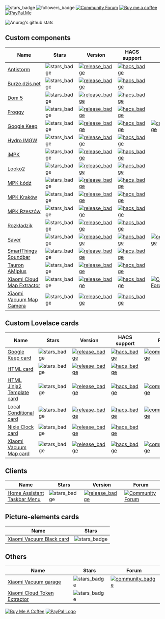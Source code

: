 ![stars_badge](https://img.shields.io/github/stars/PiotrMachowski?affiliations=OWNER&label=Total%20Stars)
![followers_badge](https://img.shields.io/github/followers/PiotrMachowski?label=Followers)
[![Community Forum][community_forum_shield]][community_forum]
[![Buy me a coffee][buy_me_a_coffee_shield]][buy_me_a_coffee]
[![PayPal.Me][paypal_me_shield]][paypal_me]

[community_forum_shield]: https://img.shields.io/static/v1.svg?label=%20&message=Forum&style=popout&color=41bdf5&logo=HomeAssistant&logoColor=white
[community_forum]: https://community.home-assistant.io/u/3_14

[buy_me_a_coffee_shield]: https://img.shields.io/static/v1.svg?label=%20&message=Buy%20me%20a%20coffee&color=6f4e37&logo=buy%20me%20a%20coffee&logoColor=white
[buy_me_a_coffee]: https://www.buymeacoffee.com/PiotrMachowski

[paypal_me_shield]: https://img.shields.io/static/v1.svg?label=%20&message=PayPal.Me&logo=paypal
[paypal_me]: https://paypal.me/PiMachowski



![Anurag's github stats](https://github-readme-stats.vercel.app/api?username=PiotrMachowski&theme=dark)

## Custom components

| Name                                                                                                                        | Stars                                                                                                                          | Version                                                                                                                                                                                                                                               | HACS support                                                                                                        | Forum                                                                                                                                                                                   |
|-----------------------------------------------------------------------------------------------------------------------------|--------------------------------------------------------------------------------------------------------------------------------|-------------------------------------------------------------------------------------------------------------------------------------------------------------------------------------------------------------------------------------------------------|---------------------------------------------------------------------------------------------------------------------|-----------------------------------------------------------------------------------------------------------------------------------------------------------------------------------------|
| [Antistorm](https://github.com/PiotrMachowski/Home-Assistant-custom-components-Antistorm)                                   | ![stars_badge](https://img.shields.io/github/stars/PiotrMachowski/Home-Assistant-custom-components-Antistorm)                  | [![release_badge](https://img.shields.io/github/v/release/PiotrMachowski/Home-Assistant-custom-components-Antistorm)](https://github.com/PiotrMachowski/Home-Assistant-custom-components-Antistorm/releases/latest)                                   | [![hacs_badge](https://img.shields.io/badge/HACS-Default-green.svg)](https://hacs.xyz/docs/faq/custom_repositories) |                                                                                                                                                                                         |
| [Burze.dzis.net](https://github.com/PiotrMachowski/Home-Assistant-custom-components-Burze.dzis.net)                         | ![stars_badge](https://img.shields.io/github/stars/PiotrMachowski/Home-Assistant-custom-components-Burze.dzis.net)             | [![release_badge](https://img.shields.io/github/v/release/PiotrMachowski/Home-Assistant-custom-components-Burze.dzis.net)](https://github.com/PiotrMachowski/Home-Assistant-custom-components-Burze.dzis.net/releases/latest)                         | [![hacs_badge](https://img.shields.io/badge/HACS-Default-green.svg)](https://hacs.xyz/docs/faq/custom_repositories) |                                                                                                                                                                                         |
| [Dom 5](https://github.com/PiotrMachowski/Home-Assistant-custom-components-Dom-5)                                           | ![stars_badge](https://img.shields.io/github/stars/PiotrMachowski/Home-Assistant-custom-components-Dom-5)                      | [![release_badge](https://img.shields.io/github/v/release/PiotrMachowski/Home-Assistant-custom-components-Dom-5)](https://github.com/PiotrMachowski/Home-Assistant-custom-components-Dom-5/releases/latest)                                           | [![hacs_badge](https://img.shields.io/badge/HACS-Custom-orange.svg)](https://hacs.xyz/docs/faq/custom_repositories) |                                                                                                                                                                                         |
| [Froggy](https://github.com/PiotrMachowski/Home-Assistant-custom-components-Froggy)                                         | ![stars_badge](https://img.shields.io/github/stars/PiotrMachowski/Home-Assistant-custom-components-Froggy)                     | [![release_badge](https://img.shields.io/github/v/release/PiotrMachowski/Home-Assistant-custom-components-Froggy)](https://github.com/PiotrMachowski/Home-Assistant-custom-components-Froggy/releases/latest)                                         | [![hacs_badge](https://img.shields.io/badge/HACS-Custom-orange.svg)](https://hacs.xyz/docs/faq/custom_repositories) |                                                                                                                                                                                         |
| [Google Keep](https://github.com/PiotrMachowski/Home-Assistant-custom-components-Google-Keep)                               | ![stars_badge](https://img.shields.io/github/stars/PiotrMachowski/Home-Assistant-custom-components-Google-Keep)                | [![release_badge](https://img.shields.io/github/v/release/PiotrMachowski/Home-Assistant-custom-components-Google-Keep)](https://github.com/PiotrMachowski/Home-Assistant-custom-components-Google-Keep/releases/latest)                               | [![hacs_badge](https://img.shields.io/badge/HACS-Default-green.svg)](https://hacs.xyz/docs/faq/custom_repositories) | [![community_badge](https://img.shields.io/badge/Community-Forum-41BDF5.svg?style=popout)](https://community.home-assistant.io/t/google-keep-custom-component-and-lovelace-card/131752) |
| [Hydro IMGW](https://github.com/PiotrMachowski/Home-Assistant-custom-components-Hydro-IMGW)                                 | ![stars_badge](https://img.shields.io/github/stars/PiotrMachowski/Home-Assistant-custom-components-Hydro-IMGW)                 | [![release_badge](https://img.shields.io/github/v/release/PiotrMachowski/Home-Assistant-custom-components-Hydro-IMGW)](https://github.com/PiotrMachowski/Home-Assistant-custom-components-Hydro-IMGW/releases/latest)                                 | [![hacs_badge](https://img.shields.io/badge/HACS-Custom-orange.svg)](https://hacs.xyz/docs/faq/custom_repositories) |                                                                                                                                                                                         |
| [iMPK](https://github.com/PiotrMachowski/Home-Assistant-custom-components-iMPK)                                             | ![stars_badge](https://img.shields.io/github/stars/PiotrMachowski/Home-Assistant-custom-components-iMPK)                       | [![release_badge](https://img.shields.io/github/v/release/PiotrMachowski/Home-Assistant-custom-components-iMPK)](https://github.com/PiotrMachowski/Home-Assistant-custom-components-iMPK/releases/latest)                                             | [![hacs_badge](https://img.shields.io/badge/HACS-Default-green.svg)](https://hacs.xyz/docs/faq/custom_repositories) |                                                                                                                                                                                         |
| [Looko2](https://github.com/PiotrMachowski/Home-Assistant-custom-components-Looko2)                                         | ![stars_badge](https://img.shields.io/github/stars/PiotrMachowski/Home-Assistant-custom-components-Looko2)                     | [![release_badge](https://img.shields.io/github/v/release/PiotrMachowski/Home-Assistant-custom-components-Looko2)](https://github.com/PiotrMachowski/Home-Assistant-custom-components-Looko2/releases/latest)                                         | [![hacs_badge](https://img.shields.io/badge/HACS-Default-green.svg)](https://hacs.xyz/docs/faq/custom_repositories) |                                                                                                                                                                                         |
| [MPK Łódź](https://github.com/PiotrMachowski/Home-Assistant-custom-components-MPK-Lodz)                                     | ![stars_badge](https://img.shields.io/github/stars/PiotrMachowski/Home-Assistant-custom-components-MPK-Lodz)                   | [![release_badge](https://img.shields.io/github/v/release/PiotrMachowski/Home-Assistant-custom-components-MPK-Lodz)](https://github.com/PiotrMachowski/Home-Assistant-custom-components-MPK-Lodz/releases/latest)                                     | [![hacs_badge](https://img.shields.io/badge/HACS-Custom-orange.svg)](https://hacs.xyz/docs/faq/custom_repositories) |                                                                                                                                                                                         |
| [MPK Kraków](https://github.com/PiotrMachowski/Home-Assistant-custom-components-MPK-KR)                                     | ![stars_badge](https://img.shields.io/github/stars/PiotrMachowski/Home-Assistant-custom-components-MPK-KR)                     | [![release_badge](https://img.shields.io/github/v/release/PiotrMachowski/Home-Assistant-custom-components-MPK-KR)](https://github.com/PiotrMachowski/Home-Assistant-custom-components-MPK-KR/releases/latest)                                         | [![hacs_badge](https://img.shields.io/badge/HACS-Custom-orange.svg)](https://hacs.xyz/docs/faq/custom_repositories) |                                                                                                                                                                                         |
| [MPK Rzeszów](https://github.com/PiotrMachowski/Home-Assistant-custom-components-MPK-Rzeszow)                               | ![stars_badge](https://img.shields.io/github/stars/PiotrMachowski/Home-Assistant-custom-components-MPK-Rzeszow)                | [![release_badge](https://img.shields.io/github/v/release/PiotrMachowski/Home-Assistant-custom-components-MPK-Rzeszow)](https://github.com/PiotrMachowski/Home-Assistant-custom-components-MPK-Rzeszow/releases/latest)                               | [![hacs_badge](https://img.shields.io/badge/HACS-Custom-orange.svg)](https://hacs.xyz/docs/faq/custom_repositories) |                                                                                                                                                                                         |
| [Rozkładzik](https://github.com/PiotrMachowski/Home-Assistant-custom-components-Rozkladzik)                                 | ![stars_badge](https://img.shields.io/github/stars/PiotrMachowski/Home-Assistant-custom-components-Rozkladzik)                 | [![release_badge](https://img.shields.io/github/v/release/PiotrMachowski/Home-Assistant-custom-components-Rozkladzik)](https://github.com/PiotrMachowski/Home-Assistant-custom-components-Rozkladzik/releases/latest)                                 | [![hacs_badge](https://img.shields.io/badge/HACS-Default-green.svg)](https://hacs.xyz/docs/faq/custom_repositories) |                                                                                                                                                                                         |
| [Saver](https://github.com/PiotrMachowski/Home-Assistant-custom-components-Saver)                                           | ![stars_badge](https://img.shields.io/github/stars/PiotrMachowski/Home-Assistant-custom-components-Saver)                      | [![release_badge](https://img.shields.io/github/v/release/PiotrMachowski/Home-Assistant-custom-components-Saver)](https://github.com/PiotrMachowski/Home-Assistant-custom-components-Saver/releases/latest)                                           | [![hacs_badge](https://img.shields.io/badge/HACS-Default-green.svg)](https://hacs.xyz/docs/faq/custom_repositories) | [![community_badge](https://img.shields.io/badge/Community-Forum-41BDF5.svg?style=popout)](https://community.home-assistant.io/t/custom-component-saver/204249)                         |
| [SmartThings Soundbar](https://github.com/PiotrMachowski/Home-Assistant-custom-components-SmartThings-Soundbar)             | ![stars_badge](https://img.shields.io/github/stars/PiotrMachowski/Home-Assistant-custom-components-SmartThings-Soundbar)       | [![release_badge](https://img.shields.io/github/v/release/PiotrMachowski/Home-Assistant-custom-components-SmartThings-Soundbar)](https://github.com/PiotrMachowski/Home-Assistant-custom-components-SmartThings-Soundbar/releases/latest)             | [![hacs_badge](https://img.shields.io/badge/HACS-Custom-orange.svg)](https://hacs.xyz/docs/faq/custom_repositories) |                                                                                                                                                                                         |
| [Tauron AMIplus](https://github.com/PiotrMachowski/Home-Assistant-custom-components-Tauron-AMIplus)                         | ![stars_badge](https://img.shields.io/github/stars/PiotrMachowski/Home-Assistant-custom-components-Tauron-AMIplus)             | [![release_badge](https://img.shields.io/github/v/release/PiotrMachowski/Home-Assistant-custom-components-Tauron-AMIplus)](https://github.com/PiotrMachowski/Home-Assistant-custom-components-Tauron-AMIplus/releases/latest)                         | [![hacs_badge](https://img.shields.io/badge/HACS-Default-green.svg)](https://hacs.xyz/docs/faq/custom_repositories) |                                                                                                                                                                                         |
| [Xiaomi Cloud Map Extractor](https://github.com/PiotrMachowski/Home-Assistant-custom-components-Xiaomi-Cloud-Map-Extractor) | ![stars_badge](https://img.shields.io/github/stars/PiotrMachowski/Home-Assistant-custom-components-Xiaomi-Cloud-Map-Extractor) | [![release_badge](https://img.shields.io/github/v/release/PiotrMachowski/Home-Assistant-custom-components-Xiaomi-Cloud-Map-Extractor)](https://github.com/PiotrMachowski/Home-Assistant-custom-components-Xiaomi-Cloud-Map-Extractor/releases/latest) | [![hacs_badge](https://img.shields.io/badge/HACS-Default-green.svg)](https://hacs.xyz/docs/faq/custom_repositories) | [![Community Forum](https://img.shields.io/badge/Community-Forum-41BDF5.svg?style=popout)](https://community.home-assistant.io/t/xiaomi-cloud-vacuum-map-extractor/231292)              |
| [Xiaomi Vacuum Map Camera](https://github.com/PiotrMachowski/Home-Assistant-custom-components-Xiaomi-Vacuum-Map-Camera)     | ![stars_badge](https://img.shields.io/github/stars/PiotrMachowski/Home-Assistant-custom-components-Xiaomi-Vacuum-Map-Camera)   | [![release_badge](https://img.shields.io/github/v/release/PiotrMachowski/Home-Assistant-custom-components-Xiaomi-Vacuum-Map-Camera)](https://github.com/PiotrMachowski/Home-Assistant-custom-components-Xiaomi-Vacuum-Map-Camera/releases/latest)     | [![hacs_badge](https://img.shields.io/badge/HACS-Custom-orange.svg)](https://hacs.xyz/docs/faq/custom_repositories) |                                                                                                                                                                                         |

## Custom Lovelace cards

| Name                                                                                                             | Stars                                                                                                                | Version                                                                                                                                                                                                                           | HACS support                                                                                                        | Forum                                                                                                                                                                                   |
|------------------------------------------------------------------------------------------------------------------|----------------------------------------------------------------------------------------------------------------------|-----------------------------------------------------------------------------------------------------------------------------------------------------------------------------------------------------------------------------------|---------------------------------------------------------------------------------------------------------------------|-----------------------------------------------------------------------------------------------------------------------------------------------------------------------------------------|
| [Google Keep card](https://github.com/PiotrMachowski/lovelace-google-keep-card)                                  | ![stars_badge](https://img.shields.io/github/stars/PiotrMachowski/lovelace-google-keep-card)                         | [![release_badge](https://img.shields.io/github/v/release/PiotrMachowski/lovelace-google-keep-card)](https://github.com/PiotrMachowski/lovelace-google-keep-card/releases/latest)                                                 | [![hacs_badge](https://img.shields.io/badge/HACS-Default-green.svg)](https://hacs.xyz/docs/faq/custom_repositories) | [![community_badge](https://img.shields.io/badge/Community-Forum-41BDF5.svg?style=popout)](https://community.home-assistant.io/t/google-keep-custom-component-and-lovelace-card/131752) |
| [HTML card](https://github.com/PiotrMachowski/Home-Assistant-Lovelace-HTML-card)                                 | ![stars_badge](https://img.shields.io/github/stars/PiotrMachowski/Home-Assistant-Lovelace-HTML-card)                 | [![release_badge](https://img.shields.io/github/v/release/PiotrMachowski/Home-Assistant-Lovelace-HTML-card)](https://github.com/PiotrMachowski/Home-Assistant-Lovelace-HTML-card/releases/latest)                                 | [![hacs_badge](https://img.shields.io/badge/HACS-Default-green.svg)](https://hacs.xyz/docs/faq/custom_repositories) |                                                                                                                                                                                         |
| [HTML Jinja2 Template card](https://github.com/PiotrMachowski/Home-Assistant-Lovelace-HTML-Jinja2-Template-card) | ![stars_badge](https://img.shields.io/github/stars/PiotrMachowski/Home-Assistant-Lovelace-HTML-Jinja2-Template-card) | [![release_badge](https://img.shields.io/github/v/release/PiotrMachowski/Home-Assistant-Lovelace-HTML-Jinja2-Template-card)](https://github.com/PiotrMachowski/Home-Assistant-Lovelace-HTML-Jinja2-Template-card/releases/latest) | [![hacs_badge](https://img.shields.io/badge/HACS-Default-green.svg)](https://hacs.xyz/docs/faq/custom_repositories) | [![community_badge](https://img.shields.io/badge/Community-Forum-41BDF5.svg?style=popout)](https://community.home-assistant.io/t/html-jinja2-template-card/134550)                      |
| [Local Conditional card](https://github.com/PiotrMachowski/Home-Assistant-Lovelace-Local-Conditional-card)       | ![stars_badge](https://img.shields.io/github/stars/PiotrMachowski/Home-Assistant-Lovelace-Local-Conditional-card)    | [![release_badge](https://img.shields.io/github/v/release/PiotrMachowski/Home-Assistant-Lovelace-Local-Conditional-card)](https://github.com/PiotrMachowski/Home-Assistant-Lovelace-Local-Conditional-card/releases/latest)       | [![hacs_badge](https://img.shields.io/badge/HACS-Default-green.svg)](https://hacs.xyz/docs/faq/custom_repositories) | [![community_badge](https://img.shields.io/badge/Community-Forum-41BDF5.svg?style=popout)](https://community.home-assistant.io/t/lovelace-local-conditional-card/145145)                |
| [Nixie Clock card](https://github.com/PiotrMachowski/Home-Assistant-Lovelace-Nixie-Clock-Card)                   | ![stars_badge](https://img.shields.io/github/stars/PiotrMachowski/Home-Assistant-Lovelace-Nixie-Clock-Card)          | [![release_badge](https://img.shields.io/github/v/release/PiotrMachowski/Home-Assistant-Lovelace-Nixie-Clock-Card)](https://github.com/PiotrMachowski/Home-Assistant-Lovelace-Nixie-Clock-Card/releases/latest)                   | [![hacs_badge](https://img.shields.io/badge/HACS-Custom-orange.svg)](https://hacs.xyz/docs/faq/custom_repositories) |                                                                                                                                                                                         |
| [Xiaomi Vacuum Map card](https://github.com/PiotrMachowski/Home-Assistant-Lovelace-Xiaomi-Vacuum-Map-card)       | ![stars_badge](https://img.shields.io/github/stars/PiotrMachowski/Home-Assistant-Lovelace-Xiaomi-Vacuum-Map-card)    | [![release_badge](https://img.shields.io/github/v/release/PiotrMachowski/Home-Assistant-Lovelace-Xiaomi-Vacuum-Map-card)](https://github.com/PiotrMachowski/Home-Assistant-Lovelace-Xiaomi-Vacuum-Map-card/releases/latest)       | [![hacs_badge](https://img.shields.io/badge/HACS-Default-green.svg)](https://hacs.xyz/docs/faq/custom_repositories) | [![community_badge](https://img.shields.io/badge/Community-Forum-41BDF5.svg?style=popout)](https://community.home-assistant.io/t/xiaomi-vacuum-interactive-map-card/123901)             |

## Clients

| Name                                                                                         | Stars                                                                                          | Version                                                                                                                                                                               | Forum                                                                                                                                                                                           |
|----------------------------------------------------------------------------------------------|------------------------------------------------------------------------------------------------|---------------------------------------------------------------------------------------------------------------------------------------------------------------------------------------|-------------------------------------------------------------------------------------------------------------------------------------------------------------------------------------------------|
| [Home Assistant Taskbar Menu](https://github.com/PiotrMachowski/Home-Assistant-Taskbar-Menu) | ![stars_badge](https://img.shields.io/github/stars/PiotrMachowski/Home-Assistant-Taskbar-Menu) | [![release_badge](https://img.shields.io/github/v/release/PiotrMachowski/Home-Assistant-Taskbar-Menu)](https://github.com/PiotrMachowski/Home-Assistant-Taskbar-Menu/releases/latest) | [![Community Forum](https://img.shields.io/badge/Community-Forum-41BDF5.svg?style=popout)](https://community.home-assistant.io/t/home-assistant-windows-app-home-assistant-taskbar-menu/207972) |

## Picture-elements cards

| Name                                                                                                              | Stars                                                                                                                  |
|-------------------------------------------------------------------------------------------------------------------|------------------------------------------------------------------------------------------------------------------------|
| [Xiaomi Vacuum Black card](https://github.com/PiotrMachowski/Home-Assistant-picture-elements-Xiaomi-Vacuum-black) | ![stars_badge](https://img.shields.io/github/stars/PiotrMachowski/Home-Assistant-picture-elements-Xiaomi-Vacuum-black) |

## Others

| Name                                                                                            | Stars                                                                                                  | Forum                                                                                                                                                         |
|-------------------------------------------------------------------------------------------------|--------------------------------------------------------------------------------------------------------|---------------------------------------------------------------------------------------------------------------------------------------------------------------|
| [Xiaomi Vacuum garage](https://github.com/PiotrMachowski/Home-Assistant-Xiaomi-Vacuum-garage)   | ![stars_badge](https://img.shields.io/github/stars/PiotrMachowski/Home-Assistant-Xiaomi-Vacuum-garage) | [![community_badge](https://img.shields.io/badge/Community-Forum-41BDF5.svg?style=popout)](https://community.home-assistant.io/t/xiaomi-vacuum-garage/134311) |
| [Xiaomi Cloud Token Extractor](https://github.com/PiotrMachowski/Xiaomi-cloud-tokens-extractor) | ![stars_badge](https://img.shields.io/github/stars/PiotrMachowski/Xiaomi-cloud-tokens-extractor)       |                                                                                                                                                               |



<a href="https://www.buymeacoffee.com/PiotrMachowski" target="_blank"><img src="https://bmc-cdn.nyc3.digitaloceanspaces.com/BMC-button-images/custom_images/orange_img.png" alt="Buy Me A Coffee" style="height: auto !important;width: auto !important;" ></a>
<a href="https://paypal.me/PiMachowski" target="_blank"><img src="https://www.paypalobjects.com/webstatic/mktg/logo/pp_cc_mark_37x23.jpg" border="0" alt="PayPal Logo" style="height: auto !important;width: auto !important;"></a>
